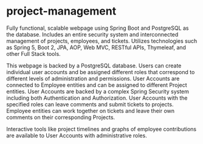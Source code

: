 # project-management
Fully functional, scalable webpage using Spring Boot and PostgreSQL as the database. Includes an entire security system and interconnected management of projects, employees, and tickets. Utilizes technologies such as Spring 5, Boot 2, JPA, AOP, Web MVC, RESTful APIs, Thymeleaf, and other Full Stack tools.

This webpage is backed by a PostgreSQL database. Users can create individual user accounts and be assigned different roles that correspond to different levels of administration and permissions. User Accounts are connected to Employee entities and can be assigned to different Project entities. User Accounts are backed by a complex Spring Security system including both Authentication and Authorization. User Accounts with the specified roles can leave comments and submit tickets to projects. Employee entities can work together on tickets and leave their own comments on their corresponding Projects.

Interactive tools like project timelines and graphs of employee contributions are available to User Accounts with administrative roles.
